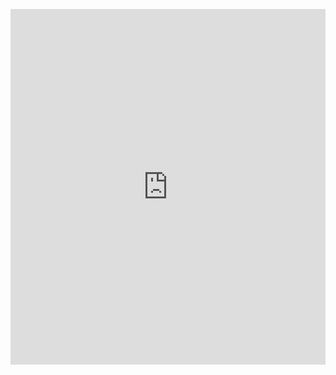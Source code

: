 <p><iframe allowfullscreen width="100%" height="569" class="google-slides-iframe" frameborder="0" scrolling="no" src="https://docs.google.com/presentation/d/e/2PACX-1vR6gIv-PAJC5USFLBlNXOXH3JYKOrfqUlnDN9ubSsbG06pE40tpsVPaFwGjxfER_cb6UAdxzi6hiSku/embed?start=false&amp;loop=false&amp;delayms=3000"></iframe></p>